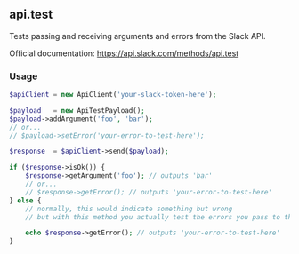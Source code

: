 ## api.test

Tests passing and receiving arguments and errors from the Slack API.

Official documentation: https://api.slack.com/methods/api.test


### Usage

```php
$apiClient = new ApiClient('your-slack-token-here');

$payload   = new ApiTestPayload();
$payload->addArgument('foo', 'bar');
// or...
// $payload->setError('your-error-to-test-here');

$response  = $apiClient->send($payload);

if ($response->isOk()) {
    $response->getArgument('foo'); // outputs 'bar'
    // or...
    // $response->getError(); // outputs 'your-error-to-test-here'
} else {
    // normally, this would indicate something but wrong
    // but with this method you actually test the errors you pass to them

    echo $response->getError(); // outputs 'your-error-to-test-here'
}
```
